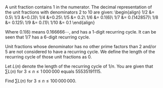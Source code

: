A unit fraction contains $1$ in the numerator. The decimal representation of the unit fractions with denominators $2$ to $10$ are given:
\begin{align}
1/2 &= 0.5\\
1/3 &=0.(3)\\
1/4 &=0.25\\
1/5 &= 0.2\\
1/6 &= 0.1(6)\\
1/7 &= 0.(142857)\\
1/8 &= 0.125\\
1/9 &= 0.(1)\\
1/10 &= 0.1
\end{align}

Where $0.1(6)$ means $0.166666\cdots$, and has a $1$-digit recurring cycle. It can be seen that $1/7$ has a $6$-digit recurring cycle.

Unit fractions whose denominator has no other prime factors than $2$ and/or $5$ are not considered to have a recurring cycle.
We define the length of the recurring cycle of those unit fractions as $0$.


Let $L(n)$ denote the length of the recurring cycle of $1/n$.
You are given that $\sum L(n)$ for $3 \leq n \leq 1\,000\,000$ equals $55535191115$.


Find $\sum L(n)$ for $3 \leq n \leq 100\,000\,000$.